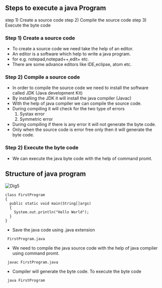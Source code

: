 ## Steps to execute a java Program
step 1) Create a source code 
step 2) Compile the source code 
step 3) Execute the byte code
### Step 1) Create a source code 
* To create a source code we need take the help of an editor.
* An editor is a software which help to write a java program.
* for e.g. notepad,notepad++,edit+ etc.
* There are some advance editors like IDE,eclipse, atom etc.
  
### Step 2) Compile a source code
* In order to compile the source code we need to install the software called JDK (Java development Kit) 
* By installing the JDK it will install the java compiler (Javac)
* With the help of java compiler we can compile the source code.
* During compiling it will check for the two type of errors
  1) Systax error
  2) Symmetric error
* During compiling if there is any error it will not generate the byte code.
* Only when the source code is error free only then it will generate the byte code.

### Step 2) Execute the byte code
* We can execute the java byte code with the help of command promt.

## Structure of java program
![Dig5]()

```
class FirstProgram
{
  public static void main(String[]args)
  {
    System.out.println("Hello World");
  }
}
```
* Save the java code using .java extension
```
 FirstProgram.java
```
* We need to compile the java source code with the help of java compiler using command promt. 
```
 javac FirstProgram.java
```
* Compiler will generate the byte code. To execute the byte code 
```
 java FirstProgram
```